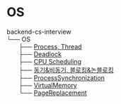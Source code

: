 # OS

backend-cs-interview<br/>
└── OS<br/>
&nbsp;&nbsp;&nbsp;&nbsp;&nbsp;&nbsp;&nbsp;├── [Process, Thread](Process%2C%20Thread.md)<br/>
&nbsp;&nbsp;&nbsp;&nbsp;&nbsp;&nbsp;&nbsp;├── [Deadlock](Deadlock.md)<br/>
&nbsp;&nbsp;&nbsp;&nbsp;&nbsp;&nbsp;&nbsp;├── [CPU Scheduling](CPUScheduling.md)<br/>
&nbsp;&nbsp;&nbsp;&nbsp;&nbsp;&nbsp;&nbsp;├── [동기&비동기, 블로킹&논블로킹](%EB%8F%99%EA%B8%B0%26%EB%B9%84%EB%8F%99%EA%B8%B0%2C%20%EB%B8%94%EB%A1%9C%ED%82%B9%26%EB%85%BC%EB%B8%94%EB%A1%9C%ED%82%B9.md)<br/>
&nbsp;&nbsp;&nbsp;&nbsp;&nbsp;&nbsp;&nbsp;├── [ProcessSynchronization](ProcessSynchronization.md)<br/>
&nbsp;&nbsp;&nbsp;&nbsp;&nbsp;&nbsp;&nbsp;├── [VirtualMemory](VirtualMemory.md)<br/>
&nbsp;&nbsp;&nbsp;&nbsp;&nbsp;&nbsp;&nbsp;└── [PageReplacement](PageReplacement.md)<br/>